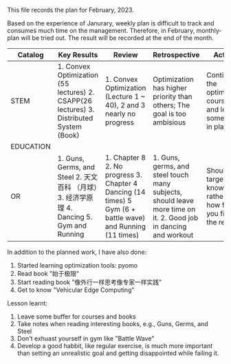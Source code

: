 This file records the plan for February, 2023. 

Based on the experience of Janurary, weekly plan is difficult to track and consumes much time on the management. 
Therefore, in February, monthly-plan will be tried out. The result will be recorded at the end of the month. 


| Catalog  | Key Results |  Review | Retrospective | Actions  |
|---|---|---|---|---|
| STEM  | 1. Convex Optimization (55 lectures)  2. CSAPP(26 lectures) 3. Distributed System (Book) | 1. Convex Optimization (Lecture 1 ~ 40), 2 and 3 nearly no progress  | Optimization has higher priority than others; The goal is too ambisious  | Continue the optimization courses, and leave some buffer in planning |
| EDUCATION |  |   |   |  |
| OR  | 1. Guns, Germs, and Steel 2. 天文百科 （月球）3. 经济学原理 4. Dancing 5. Gym and Running  | 1. Chapter 8 2. No progress 3. Chapter 4 Dancing (14 times) 5 Gym (6 + battle wave) and Running (11 times) | 1. Guns, germs, and steel touch many subjects, should leave more time on it.  2. Good job in dancing and workout | Should target on knowledge rather than how fast you finish the reading |

In addition to the planned work, I have also done: 
1. Started learning optimization tools: pyomo
2. Read book "始于极限"
3. Start reading book "像外行一样思考像专家一样实践"
4. Get to know "Vehicular Edge Computing"

Lesson learnt: 
1. Leave some buffer for courses and books
2. Take notes when reading interesting books, e.g., Guns, Germs, and Steel
3. Don't exhuast yourself in gym like "Battle Wave"
4. Develop a good habbit, like regular exercise, is much more important than setting an unrealistic goal and getting disappointed while failing it. 
